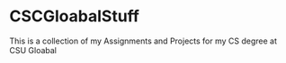 # CSCGloabalStuff
This is a collection of my Assignments and Projects for my CS degree at CSU Gloabal
